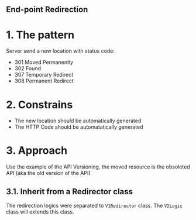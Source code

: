End-point Redirection
---

# 1. The pattern

Server send a new location with status code:
* 301 Moved Permanently
* 302 Found
* 307 Temporary Redirect
* 308 Permanent Redirect

# 2. Constrains

* The new location should be automatically generated
* The HTTP Code should be automatatically generated

# 3. Approach

Use the example of the API Versioning, the moved resource is the obsoleted API (aka the old version of the API)

## 3.1. Inherit from a Redirector class

The redirection logics were separated to `V1Redirector` class. The `V2Logic` class will extends this class.

